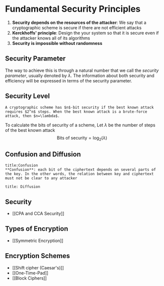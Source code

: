 # Fundamental Security Principles

1. **Security depends on the resources of the attacker**: We say that a cryptographic scheme is secure if there are not efficient attacks
2. **Kerckhoffs' principle**: Design the your system so that it is secure even if the attacker knows all of its algorithms
3. **Security is impossible without randomness**

## Security Parameter

The way to achieve this is through a natural number that we call the _security parameter_, usually denoted by $\lambda$. The information about both security and efficiency will be expressed in terms of the security parameter.

## Security Level 

```ad-abstract
A cryptographic scheme has $n$-bit security if the best known attack requires $2^n$ steps. When the best known attack is a brute-force attack, then $n=\lambda$.
```

To calculate the bits of security of a scheme, Let $\lambda$ be the number of steps of the best known attack
$$
\text{Bits of security}=\log_{2}(\lambda)
$$

## Confusion and Diffusion

```ad-abstract
title:Confusion
**Confusion**: each bit of the ciphertext depends on several parts of the key. In the other words, the relation between key and ciphertext must not be clear to any attacker
```

```ad-abstract
title: Diffusion

```

## Security

* [[CPA and CCA Security]]

## Types of Encryption

 * [[Symmetric Encryption]]

## Encryption Schemes

* [[Shift cipher (Caesar's)]]
* [[One-Time-Pad]]
* [[Block Ciphers]]
